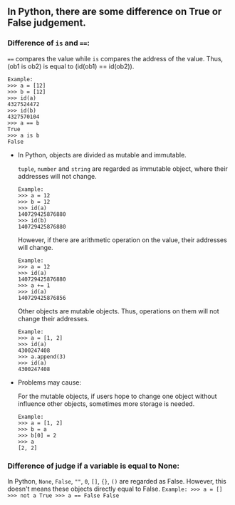 ## In Python, there are some difference on True or False judgement.

### Difference of `is` and `==`:
`==` compares the value while `is` compares the address of the value. Thus, (ob1 is ob2) is equal to (id(ob1) == id(ob2)).

```
Example:
>>> a = [12]
>>> b = [12]
>>> id(a)
4327524472
>>> id(b)
4327570104
>>> a == b
True
>>> a is b
False
```

* In Python, objects are divided as mutable and immutable.

	`tuple`, `number` and `string` are regarded as immutable object, where their addresses will not change.
	```
	Example:
	>>> a = 12
	>>> b = 12
	>>> id(a)
	140729425876880
	>>> id(b)
	140729425876880
	```

	However, if there are arithmetic operation on the value, their addresses will change.
	```
	Example:
	>>> a = 12
	>>> id(a)
	140729425876880
	>>> a += 1
	>>> id(a)
	140729425876856
	 ```

	Other objects are mutable objects. Thus, operations on them will not change their addresses.
	```
	Example:
	>>> a = [1, 2]
	>>> id(a)
	4300247408
	>>> a.append(3)
	>>> id(a)
	4300247408
	```
* Problems may cause:

	For the mutable objects, if users hope to change one object without influence other objects, sometimes more storage is needed.
	```
	Example:
	>>> a = [1, 2]
	>>> b = a
	>>> b[0] = 2
	>>> a
	[2, 2]
	```

### Difference of judge if a variable is equal to None:
In Python, `None`, `False`, `""`, `0`, `[]`, `{}`, `()` are regarded as False. However, this doesn't means these objects directly equal to False.
	```
	Example:
	>>> a = []
	>>> not a
	True
	>>> a == False
	False
	```

